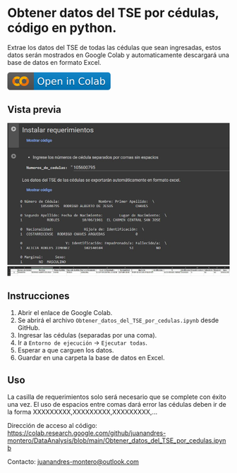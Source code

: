 # Obtener datos del TSE por cédulas, código en python.
Extrae los datos del TSE de todas las cédulas que sean ingresadas, estos datos serán mostrados en Google Colab y automaticamente descargará una base de datos en formato Excel.

[![Open In Colab](images/colab.svg)](https://colab.research.google.com/github/juanandres-montero/DataAnalysis/blob/main/Obtener_datos_del_TSE_por_cedulas.ipynb)

## Vista previa
![Google Colab Preview - Juan Andrés Montero](images/tse-colab.JPG)
![Excel Preview - Juan Andrés Montero](images/tse-excel.JPG)

## Instrucciones
1. Abrir el enlace de Google Colab.
2. Se abrirá el archivo `Obtener_datos_del_TSE_por_cedulas.ipynb` desde GitHub.
3. Ingresar las cédulas (separadas por una coma).
4. Ir a `Entorno de ejecución` -> `Ejecutar todas`.
5. Esperar a que carguen los datos.
6. Guardar en una carpeta la base de datos en Excel.

## Uso
La casilla de requerimientos solo será necesario que se complete con éxito una vez.
El uso de espacios entre comas dará error las cédulas deben ir de la forma XXXXXXXXX,XXXXXXXXX,XXXXXXXXX,...

Dirección de acceso al código: https://colab.research.google.com/github/juanandres-montero/DataAnalysis/blob/main/Obtener_datos_del_TSE_por_cedulas.ipynb 

Contacto: juanandres-montero@outlook.com
